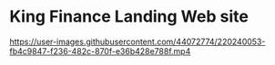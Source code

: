 # King Finance Landing Web site




https://user-images.githubusercontent.com/44072774/220240053-fb4c9847-f236-482c-870f-e36b428e788f.mp4


